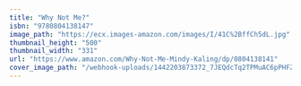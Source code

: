 ```yaml
---
title: "Why Not Me?"
isbn: "9780804138147"
image_path: "https://ecx.images-amazon.com/images/I/41C%2BffCh5dL.jpg"
thumbnail_height: "500"
thumbnail_width: "331"
url: "https://www.amazon.com/Why-Not-Me-Mindy-Kaling/dp/0804138141"
cover_image_path: "/webhook-uploads/1442203873372_7JEQdcTq2TPMuAC6pPHFZ-TDMjmbL3JnvioEBPwTgh0_u08B0budmRdiwRNHf0AQcf9WFI5_vpwB4Bts19-8ArxCYRt9HsXV%3Ds1440"
---
```


